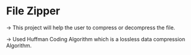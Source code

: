 # File Zipper
-> This project will help the user to compress or decompress the file.

-> Used Huffman Coding Algorithm which is a lossless data compression Algorithm.

